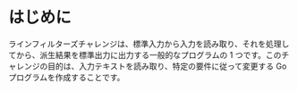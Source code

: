 # はじめに

ラインフィルターズチャレンジは、標準入力から入力を読み取り、それを処理してから、派生結果を標準出力に出力する一般的なプログラムの 1 つです。このチャレンジの目的は、入力テキストを読み取り、特定の要件に従って変更する Go プログラムを作成することです。
